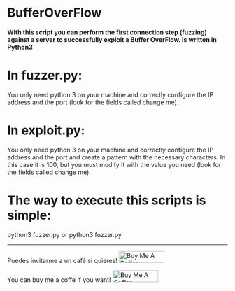 # BufferOverFlow
**With this script you can perform the first connection step (fuzzing) against a server to successfully exploit a Buffer OverFlow. Is written in Python3**

# In fuzzer.py:
You only need python 3 on your machine and correctly configure the IP address and the port (look for the fields called change me).

# In exploit.py:
You only need python 3 on your machine and correctly configure the IP address and the port and create a pattern with the necessary characters. In this case it is 100, but you must modify it with the value you need (look for the fields called change me).

# The way to execute this scripts is simple:

python3 fuzzer.py 
or 
python3 fuzzer.py

---------------------------------------------------------------------------

Puedes invitarme a un café si quieres!
<a href="https://www.buymeacoffee.com/akil3s1979" target="_blank"><img src="https://cdn.buymeacoffee.com/buttons/default-orange.png" alt="Buy Me A Coffee" height="27" width="104"></a>

You can buy me a coffe if you want!
<a href="https://www.buymeacoffee.com/akil3s1979" target="_blank"><img src="https://cdn.buymeacoffee.com/buttons/default-orange.png" alt="Buy Me A Coffee" height="27" width="104"></a>
